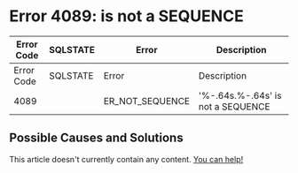 
# Error 4089: is not a SEQUENCE


| Error Code | SQLSTATE | Error | Description |
| --- | --- | --- | --- |
| Error Code | SQLSTATE | Error | Description |
| 4089 |  | ER_NOT_SEQUENCE | '%-.64s.%-.64s' is not a SEQUENCE |




## Possible Causes and Solutions


This article doesn't currently contain any content. [You can help!](/kb/en/writing-and-editing-knowledge-base-articles/)


